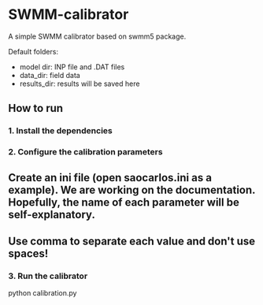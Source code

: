 # SWMM-calibrator

A simple SWMM calibrator based on swmm5 package.

Default folders:

- model dir: INP file and .DAT files
- data_dir: field data
- results_dir: results will be saved here

## How to run
### 1. Install the dependencies

### 2. Configure the calibration parameters

Create an ini file (open saocarlos.ini as a example). We are working on the documentation. Hopefully, the name of each parameter will be self-explanatory.
-------
Use comma to separate each value and don't use spaces!
-------

### 3. Run the calibrator

python calibration.py
